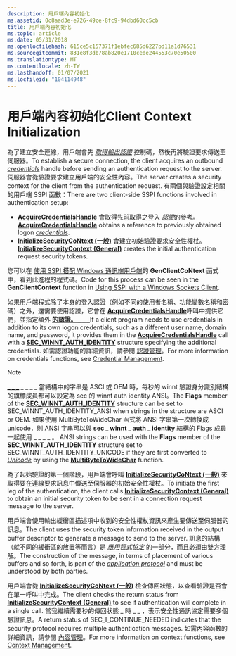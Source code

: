 ```yaml
---
description: 用戶端內容初始化
ms.assetid: 0c8aad3e-e726-49ce-8fc9-94dbd60cc5cb
title: 用戶端內容初始化
ms.topic: article
ms.date: 05/31/2018
ms.openlocfilehash: 615ce5c157371f1ebfec685d6227bd11a1d76531
ms.sourcegitcommit: 831e8f3db78ab820e1710cede244553c70e50500
ms.translationtype: MT
ms.contentlocale: zh-TW
ms.lasthandoff: 01/07/2021
ms.locfileid: "104114948"
---
```

# <a name="client-context-initialization"></a><span data-ttu-id="7c65b-103">用戶端內容初始化</span><span class="sxs-lookup"><span data-stu-id="7c65b-103">Client Context Initialization</span></span>

<span data-ttu-id="7c65b-104">為了建立安全連線，用戶端會先 [*取得輸出認證*](/windows/desktop/SecGloss/c-gly) 控制碼，然後再將驗證要求傳送至伺服器。</span><span class="sxs-lookup"><span data-stu-id="7c65b-104">To establish a secure connection, the client acquires an outbound [*credentials*](/windows/desktop/SecGloss/c-gly) handle before sending an authentication request to the server.</span></span> <span data-ttu-id="7c65b-105">伺服器會從驗證要求建立用戶端的安全性內容。</span><span class="sxs-lookup"><span data-stu-id="7c65b-105">The server creates a security context for the client from the authentication request.</span></span> <span data-ttu-id="7c65b-106">有兩個與驗證設定相關的用戶端 SSPI 函數：</span><span class="sxs-lookup"><span data-stu-id="7c65b-106">There are two client-side SSPI functions involved in authentication setup:</span></span>

-   <span data-ttu-id="7c65b-107">[**AcquireCredentialsHandle**](/windows/win32/api/sspi/nf-sspi-acquirecredentialshandlea) 會取得先前取得之登入 [*認證*](/windows/desktop/SecGloss/c-gly)的參考。</span><span class="sxs-lookup"><span data-stu-id="7c65b-107">[**AcquireCredentialsHandle**](/windows/win32/api/sspi/nf-sspi-acquirecredentialshandlea) obtains a reference to previously obtained logon [*credentials*](/windows/desktop/SecGloss/c-gly).</span></span>
-   <span data-ttu-id="7c65b-108">[**InitializeSecurityCoNtext (一般)**](/windows/win32/api/sspi/nf-sspi-initializesecuritycontexta) 會建立初始驗證要求安全性權杖。</span><span class="sxs-lookup"><span data-stu-id="7c65b-108">[**InitializeSecurityContext (General)**](/windows/win32/api/sspi/nf-sspi-initializesecuritycontexta) creates the initial authentication request security tokens.</span></span>

<span data-ttu-id="7c65b-109">您可以在 [使用 SSPI 搭配 Windows 通訊端用戶端](using-sspi-with-a-windows-sockets-client.md)的 **GenClientCoNtext** 函式中，看到此進程的程式碼。</span><span class="sxs-lookup"><span data-stu-id="7c65b-109">Code for this process can be seen in the **GenClientContext** function in [Using SSPI with a Windows Sockets Client](using-sspi-with-a-windows-sockets-client.md).</span></span>

<span data-ttu-id="7c65b-110">如果用戶端程式除了本身的登入認證（例如不同的使用者名稱、功能變數名稱和密碼）之外，還需要使用認證，它會在 [**AcquireCredentialsHandle**](/windows/win32/api/sspi/nf-sspi-acquirecredentialshandlea)呼叫中提供它們，並指定額外 [**的認證。 \_ \_ \_**](/windows/win32/api/sspi/ns-sspi-sec_winnt_auth_identity_a)</span><span class="sxs-lookup"><span data-stu-id="7c65b-110">If a client program needs to use credentials in addition to its own logon credentials, such as a different user name, domain name, and password, it provides them in the [**AcquireCredentialsHandle**](/windows/win32/api/sspi/nf-sspi-acquirecredentialshandlea) call with a [**SEC\_WINNT\_AUTH\_IDENTITY**](/windows/win32/api/sspi/ns-sspi-sec_winnt_auth_identity_a) structure specifying the additional credentials.</span></span> <span data-ttu-id="7c65b-111">如需認證功能的詳細資訊，請參閱 [認證管理](authentication-functions.md)。</span><span class="sxs-lookup"><span data-stu-id="7c65b-111">For more information on credentials functions, see [Credential Management](authentication-functions.md).</span></span>

> [!Note]  
> <span data-ttu-id="7c65b-112"> [**\_ \_ \_**](/windows/win32/api/sspi/ns-sspi-sec_winnt_auth_identity_a) \_ \_ \_ \_ 當結構中的字串是 ASCI 或 OEM 時，每秒的 winnt 驗證身分識別結構的旗標成員都可以設定為 sec 的 winnt auth identity ANSI。</span><span class="sxs-lookup"><span data-stu-id="7c65b-112">The **Flags** member of the [**SEC\_WINNT\_AUTH\_IDENTITY**](/windows/win32/api/sspi/ns-sspi-sec_winnt_auth_identity_a) structure can be set to SEC\_WINNT\_AUTH\_IDENTITY\_ANSI when strings in the structure are ASCI or OEM.</span></span> <span data-ttu-id="7c65b-113">如果使用 MultiByteToWideChar 函式將 ANSI 字串第一次轉換成 unicode，則 ANSI 字串可以與 **sec \_ winnt \_ auth \_ identity** 結構的 Flags 成員一起使用 \_ \_ \_ \_ 。 [](/windows/desktop/SecGloss/u-gly) [](/windows/desktop/api/stringapiset/nf-stringapiset-multibytetowidechar)</span><span class="sxs-lookup"><span data-stu-id="7c65b-113">ANSI strings can be used with the **Flags** member of the **SEC\_WINNT\_AUTH\_IDENTITY** structure set to SEC\_WINNT\_AUTH\_IDENTITY\_UNICODE if they are first converted to [*Unicode*](/windows/desktop/SecGloss/u-gly) by using the [**MultiByteToWideChar**](/windows/desktop/api/stringapiset/nf-stringapiset-multibytetowidechar) function.</span></span>

 

<span data-ttu-id="7c65b-114">為了起始驗證的第一個階段，用戶端會呼叫 [**InitializeSecurityCoNtext (一般)**](/windows/win32/api/sspi/nf-sspi-initializesecuritycontexta) 來取得要在連線要求訊息中傳送至伺服器的初始安全性權杖。</span><span class="sxs-lookup"><span data-stu-id="7c65b-114">To initiate the first leg of the authentication, the client calls [**InitializeSecurityContext (General)**](/windows/win32/api/sspi/nf-sspi-initializesecuritycontexta) to obtain an initial security token to be sent in a connection request message to the server.</span></span>

<span data-ttu-id="7c65b-115">用戶端會使用輸出緩衝區描述項中收到的安全性權杖資訊來產生要傳送至伺服器的訊息。</span><span class="sxs-lookup"><span data-stu-id="7c65b-115">The client uses the security token information received in the output buffer descriptor to generate a message to send to the server.</span></span> <span data-ttu-id="7c65b-116">訊息的結構（就不同的緩衝區的放置等而言）是 [*應用程式協定*](/windows/desktop/SecGloss/a-gly) 的一部分，而且必須由雙方理解。</span><span class="sxs-lookup"><span data-stu-id="7c65b-116">The construction of the message, in terms of placement of various buffers and so forth, is part of the [*application protocol*](/windows/desktop/SecGloss/a-gly) and must be understood by both parties.</span></span>

<span data-ttu-id="7c65b-117">用戶端會從 [**InitializeSecurityCoNtext (一般)**](/windows/win32/api/sspi/nf-sspi-initializesecuritycontexta) 檢查傳回狀態，以查看驗證是否會在單一呼叫中完成。</span><span class="sxs-lookup"><span data-stu-id="7c65b-117">The client checks the return status from [**InitializeSecurityContext (General)**](/windows/win32/api/sspi/nf-sspi-initializesecuritycontexta) to see if authentication will complete in a single call.</span></span> <span data-ttu-id="7c65b-118">當我繼續需要秒的傳回狀態 \_ 時 \_ \_ ，表示安全性通訊協定需要多個驗證訊息。</span><span class="sxs-lookup"><span data-stu-id="7c65b-118">A return status of SEC\_I\_CONTINUE\_NEEDED indicates that the security protocol requires multiple authentication messages.</span></span> <span data-ttu-id="7c65b-119">如需內容函數的詳細資訊，請參閱 [內容管理](authentication-functions.md)。</span><span class="sxs-lookup"><span data-stu-id="7c65b-119">For more information on context functions, see [Context Management](authentication-functions.md).</span></span>

 

 
